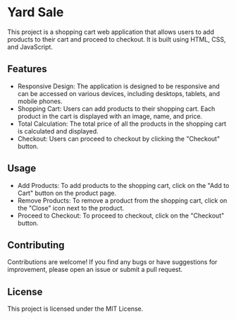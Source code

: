 # Yard Sale

This project is a shopping cart web application that allows users to add products to their cart and proceed to checkout. It is built using HTML, CSS, and JavaScript.

## Features

- Responsive Design: The application is designed to be responsive and can be accessed on various devices, including desktops, tablets, and mobile phones.
- Shopping Cart: Users can add products to their shopping cart. Each product in the cart is displayed with an image, name, and price.
- Total Calculation: The total price of all the products in the shopping cart is calculated and displayed.
- Checkout: Users can proceed to checkout by clicking the "Checkout" button.

## Usage

- Add Products: To add products to the shopping cart, click on the "Add to Cart" button on the product page.
- Remove Products: To remove a product from the shopping cart, click on the "Close" icon next to the product.
- Proceed to Checkout: To proceed to checkout, click on the "Checkout" button.

## Contributing

Contributions are welcome! If you find any bugs or have suggestions for improvement, please open an issue or submit a pull request.

## License

This project is licensed under the MIT License.

